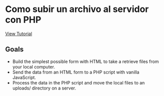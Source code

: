 # Como subir un archivo al servidor con PHP

[View Tutorial](https://www.taniarascia.com/how-to-upload-files-to-a-server-with-plain-javascript-and-php)

## Goals
- Build the simplest possible form with HTML to take a retrieve files from your local computer.
- Send the data from an HTML form to a PHP script with vanilla JavaScript.
- Process the data in the PHP script and move the local files to an uploads/ directory on a server.
